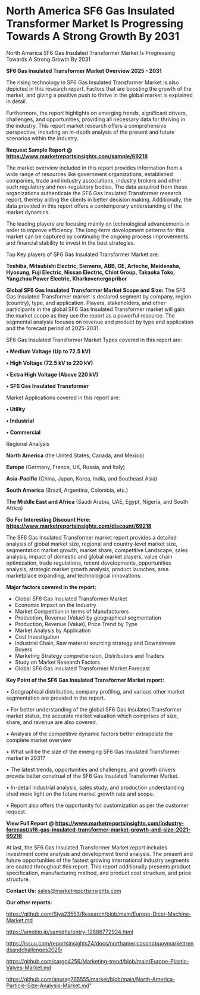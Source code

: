 # North America SF6 Gas Insulated Transformer Market Is Progressing Towards A Strong Growth By 2031
 North America SF6 Gas Insulated Transformer Market Is Progressing Towards A Strong Growth By 2031

<Strong> SF6 Gas Insulated Transformer Market Overview 2025 - 2031</strong>

The rising technology in SF6 Gas Insulated Transformer Market is also depicted in this research report. Factors that are boosting the growth of the market, and giving a positive push to thrive in the global market is explained in detail.

Furthermore, the report highlights on emerging trends, significant drivers, challenges, and opportunities, providing all necessary data for thriving in the industry. This report market research offers a comprehensive perspective, including an in-depth analysis of the present and future scenarios within the industry.

<strong>Request Sample Report @ <a href=https://www.marketreportsinsights.com/sample/69218>https://www.marketreportsinsights.com/sample/69218</a></strong>

The market overview included in this report provides information from a wide range of resources like government organizations, established companies, trade and industry associations, industry brokers and other such regulatory and non-regulatory bodies. The data acquired from these organizations authenticate the SF6 Gas Insulated Transformer research report, thereby aiding the clients in better decision making. Additionally, the data provided in this report offers a contemporary understanding of the market dynamics.

The leading players are focusing mainly on technological advancements in order to improve efficiency. The long-term development patterns for this market can be captured by continuing the ongoing process improvements and financial stability to invest in the best strategies.

Top Key players of SF6 Gas Insulated Transformer Market are:

<strong>Toshiba, Mitsubishi Electric, Siemens, ABB, GE, Arteche, Meidensha, Hyosung, Fuji Electric, Nissan Electric, Chint Group, Takaoka Toko, Yangzhou Power Electric, Kharkovenergopribor</strong>

<strong><b>Global SF6 Gas Insulated Transformer Market Scope and Size:</b></strong>
The SF6 Gas Insulated Transformer market is declared segment by company, region (country), type, and application. Players, stakeholders, and other participants in the global SF6 Gas Insulated Transformer market will gain the market scope as they use the report as a powerful resource. The segmental analysis focuses on revenue and product by type and application and the forecast period of 2025-2031.

SF6 Gas Insulated Transformer Market Types covered in this report are:

<strong>• Medium Voltage (Up to 72.5 kV)

• High Voltage (72.5 kV to 220 kV)

• Extra High Voltage (Above 220 kV)

• SF6 Gas Insulated Transformer</strong>

Market Applications covered in this report are:

<strong>• Utility

• Industrial

• Commercial</strong> 

Regional Analysis

<strong>North America</strong> (the United States, Canada, and Mexico)

<strong>Europe</strong> (Germany, France, UK, Russia, and Italy)

<strong>Asia-Pacific</strong> (China, Japan, Korea, India, and Southeast Asia)

<strong>South America</strong> (Brazil, Argentina, Colombia, etc.)

<strong>The Middle East and Africa</strong> (Saudi Arabia, UAE, Egypt, Nigeria, and South Africa)

<strong>Go For Interesting Discount Here: <a href=https://www.marketreportsinsights.com/discount/69218>https://www.marketreportsinsights.com/discount/69218</a></strong>

The SF6 Gas Insulated Transformer market report provides a detailed analysis of global market size, regional and country-level market size, segmentation market growth, market share, competitive Landscape, sales analysis, impact of domestic and global market players, value chain optimization, trade regulations, recent developments, opportunities analysis, strategic market growth analysis, product launches, area marketplace expanding, and technological innovations.

<strong><b>Major factors covered in the report:</b></strong>
<ul>
  <li>Global SF6 Gas Insulated Transformer Market </li>
  <li>Economic Impact on the Industry</li>
  <li>Market Competition in terms of Manufacturers</li>
  <li>Production, Revenue (Value) by geographical segmentation</li>
  <li>Production, Revenue (Value), Price Trend by Type</li>
  <li>Market Analysis by Application</li>
  <li>Cost Investigation</li>
  <li>Industrial Chain, Raw material sourcing strategy and Downstream Buyers</li>
  <li>Marketing Strategy comprehension, Distributors and Traders</li>
  <li>Study on Market Research Factors</li>
  <li>Global SF6 Gas Insulated Transformer Market Forecast</li>
</ul>

<strong><b>Key Point of the SF6 Gas Insulated Transformer Market report:</b></strong>

• Geographical distribution, company profiling, and various other market segmentation are provided in the report.

• For better understanding of the global SF6 Gas Insulated Transformer market status, the accurate market valuation which comprises of size, share, and revenue are also covered.

• Analysis of the competitive dynamic factors better extrapolate the complete market overview

• What will be the size of the emerging SF6 Gas Insulated Transformer market in 2031?

• The latest trends, opportunities and challenges, and growth drivers provide better construal of the SF6 Gas Insulated Transformer Market.

• In-detail industrial analysis, sales study, and production understanding shed more light on the future market growth rate and scope.

• Report also offers the opportunity for customization as per the customer request.

<strong><b>View Full Report @ <a href=https://www.marketreportsinsights.com/industry-forecast/sf6-gas-insulated-transformer-market-growth-and-size-2021-69218>https://www.marketreportsinsights.com/industry-forecast/sf6-gas-insulated-transformer-market-growth-and-size-2021-69218</a></b></strong>


At last, the SF6 Gas Insulated Transformer Market report includes investment come analysis and development trend analysis. The present and future opportunities of the fastest growing international industry segments are coated throughout this report. This report additionally presents product specification, manufacturing method, and product cost structure, and price structure.

<strong>Contact Us:</strong>
sales@marketreportsinsights.com

<strong>Our other reports:</strong>

<a href=https://github.com/Siya23553/Research/blob/main/Europe-Dicer-Machine-Market.md>https://github.com/Siya23553/Research/blob/main/Europe-Dicer-Machine-Market.md</a>

<a href=https://ameblo.jp/samidha/entry-12886772924.html>https://ameblo.jp/samidha/entry-12886772924.html</a>

<a href=https://issuu.com/reportsinsights24/docs/northamericasonobuoymarkettrendsandchallenges2025i>https://issuu.com/reportsinsights24/docs/northamericasonobuoymarkettrendsandchallenges2025i</a>

<a href=https://github.com/cargo4256/Marketing-trend/blob/main/Europe-Plastic-Valves-Market.md>https://github.com/cargo4256/Marketing-trend/blob/main/Europe-Plastic-Valves-Market.md</a>

<a href=https://github.com/anurag765555/market/blob/main/North-America-Particle-Size-Analysis-Market.md>https://github.com/anurag765555/market/blob/main/North-America-Particle-Size-Analysis-Market.md</a>"
